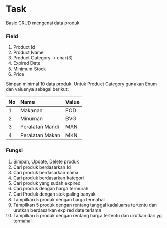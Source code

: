 # Task
Basic CRUD mengenai data produk

### Field
1. Product Id
2. Product Name
3. Product Category -> char(3)
4. Expired Date
5. Minimum Stock
6. Price

Simpan minimal 10 data produk. Untuk Product Category gunakan Enum dan valuenya sebagai berikut:

|No | Name  | Value|
|:----|:-------|:---|
|1| Makanan | FOD |
|2| Minuman | BVG |
|3| Peralatan Mandi | MAN |
|4| Peralatan Makan | MKN |

### Fungsi
1. Simpan, Update, Delete produk
2. Cari produk berdasarkan Id
3. Cari produk berdasarkan nama
4. Cari produk berdasarkan kategori
5. Cari produk yang sudah expired
6. Cari produk dengan harga termurah
7. Cari Produk dengan stok paling banyak
8. Tampilkan 5 produk dengan harga termahal
9. Tampilkan 5 produk dengan rentang tanggal kadaluarsa tertentu dan urutkan berdasarkan expired date terlama
10. Tampilkan 5 produk dengan rentang harga tertentu dan urutkan dari yg termahal
